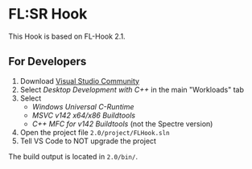# FL:SR Hook

This Hook is based on FL-Hook 2.1.

## For Developers

1. Download [Visual Studio Community](https://visualstudio.microsoft.com/de/vs/community/)
2. Select *Desktop Development with C++* in the main "Workloads" tab
3. Select
	- *Windows Universal C-Runtime*
	- *MSVC v142 x64/x86 Buildtools*
	- *C++ MFC for v142 Buildtools* (not the Spectre version)
4. Open the project file `2.0/project/FLHook.sln`
5. Tell VS Code to NOT upgrade the project

The build output is located in `2.0/bin/`.